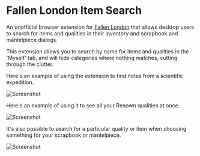 # Fallen London Item Search

An unofficial browser extension for [Fallen London](http://fallenlondon.storynexus.com/)
that allows desktop users to search for items and qualities in their inventory
and scrapbook and mantelpiece dialogs.

This extension allows you to search by name for items and qualities in the
'Myself' tab,
and will hide categories where nothing matches, cutting through the clutter.

Here's an example of using the extension to find notes from a scientific
expedition.

![Screenshot](http://imgur.com/En9p4J3.png)

Here's an example of using it to see all your Renown qualities at once.

![Screenshot](http://imgur.com/vbxTfaP.png)

It's also possible to search for a particular quality or item when
choosing something for your scrapbook or mantelpiece.

![Screenshot](http://imgur.com/OhxIhAU.png)
